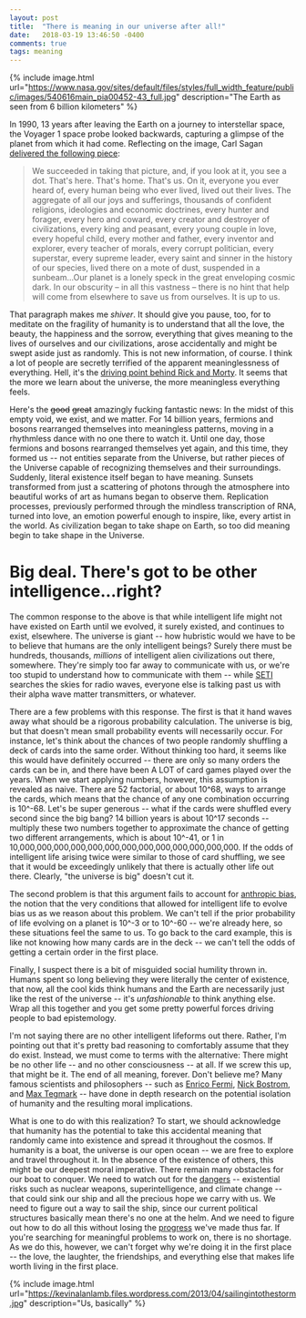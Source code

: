 ```yaml
---
layout: post
title:  "There is meaning in our universe after all!"
date:   2018-03-19 13:46:50 -0400
comments: true
tags: meaning
---
```

{% include image.html url="https://www.nasa.gov/sites/default/files/styles/full_width_feature/public/images/540616main_pia00452-43_full.jpg" description="The Earth as seen from 6 billion kilometers" %}

In 1990, 13 years after leaving the Earth on a journey to interstellar space, the Voyager 1 space probe looked backwards, capturing a glimpse of the planet from which it had come. Reflecting on the image, Carl Sagan [delivered the following piece](https://en.wikipedia.org/wiki/Pale_Blue_Dot#cite_note-Big_Sky-21):

> We succeeded in taking that picture, and, if you look at it, you see a dot. That's here. That's home. That's us. On it, everyone you ever heard of, every human being who ever lived, lived out their lives. The aggregate of all our joys and sufferings, thousands of confident religions, ideologies and economic doctrines, every hunter and forager, every hero and coward, every creator and destroyer of civilizations, every king and peasant, every young couple in love, every hopeful child, every mother and father, every inventor and explorer, every teacher of morals, every corrupt politician, every superstar, every supreme leader, every saint and sinner in the history of our species, lived there on a mote of dust, suspended in a sunbeam...Our planet is a lonely speck in the great enveloping cosmic dark. In our obscurity – in all this vastness – there is no hint that help will come from elsewhere to save us from ourselves. It is up to us.

That paragraph makes me _shiver_. It should give you pause, too, for to meditate on the fragility of humanity is to understand that all the love, the beauty, the happiness and the sorrow, everything that gives meaning to the lives of ourselves and our civilizations, arose accidentally and might be swept aside just as randomly. This is not new information, of course. I think a lot of people are secretly terrified of the apparent meaninglessness of everything. Hell, it's the [driving point behind Rick and Morty](http://i.imgur.com/5hFWTcl.gif). It seems that the more we learn about the universe, the more meaningless everything feels. 

Here's the ~~good~~ ~~great~~ amazingly fucking fantastic news: In the midst of this empty void, we exist, and we matter. For 14 billion years, fermions and bosons rearranged themselves into meaningless patterns, moving in a rhythmless dance with no one there to watch it. Until one day, those fermions and bosons rearranged themselves yet again, and this time, they formed us -- not entities separate from the Universe, but rather pieces of the Universe capable of recognizing themselves and their surroundings. Suddenly, literal existence itself began to have meaning. Sunsets transformed from just a scattering of photons through the atmosphere into beautiful works of art as humans began to observe them. Replication processes, previously performed through the mindless transcription of RNA, turned into love, an emotion powerful enough to inspire, like, every artist in the world. As civilization began to take shape on Earth, so too did meaning begin to take shape in the Universe. 

# Big deal. There's got to be other intelligence...right?

The common response to the above is that while intelligent life might not have existed on Earth until we evolved, it surely existed, and continues to exist, elsewhere. The universe is giant -- how hubristic would we have to be to believe that humans are the only intelligent beings? Surely there must be hundreds, thousands, _millions_ of intelligent alien civilizations out there, somewhere. They're simply too far away to communicate with us, or we're too stupid to understand how to communicate with them -- while [SETI](https://www.seti.org/about-us/mission) searches the skies for radio waves, everyone else is talking past us with their alpha wave matter transmitters, or whatever.

There are a few problems with this response. The first is that it hand waves away what should be a rigorous probability calculation. The universe is big, but that doesn't mean small probability events will necessarily occur. For instance, let's think about the chances of two people randomly shuffling a deck of cards into the same order. Without thinking too hard, it seems like this would have definitely occurred -- there are only so many orders the cards can be in, and there have been A LOT of card games played over the years. When we start applying numbers, however, this assumption is revealed as naive. There are 52 factorial, or about 10^68, ways to arrange the cards, which means that the chance of any one combination occurring is 10^-68. Let's be super generous -- what if the cards were shuffled every second since the big bang? 14 billion years is about 10^17 seconds -- multiply these two numbers together to approximate the chance of getting two different arrangements, which is about 10^-41, or 1 in 10,000,000,000,000,000,000,000,000,000,000,000,000,000. If the odds of intelligent life arising twice were similar to those of card shuffling, we see that it would be exceedingly unlikely that there is actually other life out there. Clearly, "the universe is big" doesn't cut it.

The second problem is that this argument fails to account for [anthropic bias](http://www.anthropic-principle.com/?q=anthropic_bias), the notion that the very conditions that allowed for intelligent life to evolve bias us as we reason about this problem. We can't tell if the prior probability of life evolving on a planet is 10^-3 or to 10^-60 -- we're already here, so these situations feel the same to us. To go back to the card example, this is like not knowing how many cards are in the deck -- we can't tell the odds of getting a certain order in the first place. 

Finally, I suspect there is a bit of misguided social humility thrown in. Humans spent so long believing they were literally the center of existence, that now, all the cool kids think humans and the Earth are necessarily just like the rest of the universe -- it's _unfashionable_ to think anything else. Wrap all this together and you get some pretty powerful forces driving people to bad epistemology.

I'm not saying there are no other intelligent lifeforms out there. Rather, I'm pointing out that it's pretty bad reasoning to comfortably assume that they do exist. Instead, we must come to terms with the alternative: There might be no other life -- and no other consciousness -- at all. If we screw this up, that might be it. The end of all meaning, forever. Don't believe me? Many famous scientists and philosophers -- such as [Enrico Fermi](https://en.wikipedia.org/wiki/Fermi_paradox), [Nick Bostrom](https://nickbostrom.com/papers/future.html), and [Max Tegmark](https://spectrum.ieee.org/tech-talk/robotics/artificial-intelligence/interview-max-tegmark-on-superintelligent-ai-cosmic-apocalypse-and-life-3-0) -- have done in depth research on the potential isolation of humanity and the resulting moral implications.

What is one to do with this realization? To start, we should acknowledge that humanity has the potential to take this accidental meaning that randomly came into existence and spread it throughout the cosmos. If humanity is a boat, the universe is our open ocean -- we are free to explore and travel throughout it. In the absence of the existence of others, this might be our deepest moral imperative. There remain many obstacles for our boat to conquer. We need to watch out for the [dangers](https://nickbostrom.com/existential/risks.html) -- existential risks such as nuclear weapons, superintelligence, and climate change -- that could sink our ship and all the precious hope we carry with us. We need to figure out a way to sail the ship, since our current political structures basically mean there's no one at the helm. And we need to figure out how to do all this without losing the [progress](http://www.bbc.com/news/world-asia-42549687) we've made thus far. If you're searching for meaningful problems to work on, there is no shortage. As we do this, however, we can't forget why we're doing it in the first place -- the love, the laughter, the friendships, and everything else that makes life worth living in the first place.

{% include image.html url="https://kevinalanlamb.files.wordpress.com/2013/04/sailingintothestorm.jpg" description="Us, basically" %}